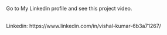 <p>Go to My Linkedin profile and see this project video.</p> <br>
Linkedin: https://www.linkedin.com/in/vishal-kumar-6b3a71267/
